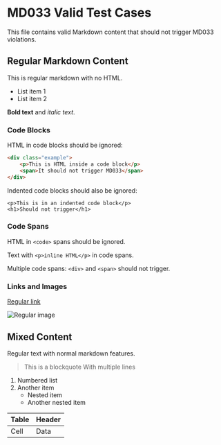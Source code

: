 # MD033 Valid Test Cases

This file contains valid Markdown content that should not trigger MD033 violations.

## Regular Markdown Content

This is regular markdown with no HTML.

- List item 1
- List item 2

**Bold text** and *italic text*.

### Code Blocks

HTML in code blocks should be ignored:

```html
<div class="example">
    <p>This is HTML inside a code block</p>
    <span>It should not trigger MD033</span>
</div>
```

Indented code blocks should also be ignored:

    <p>This is in an indented code block</p>
    <h1>Should not trigger</h1>

### Code Spans

HTML in `<code>` spans should be ignored.

Text with `<p>inline HTML</p>` in code spans.

Multiple code spans: `<div>` and `<span>` should not trigger.

### Links and Images

[Regular link](https://example.com)

![Regular image](image.jpg)

## Mixed Content

Regular text with normal markdown features.

> This is a blockquote
> With multiple lines

1. Numbered list
2. Another item
   - Nested item
   - Another nested item

| Table | Header |
|-------|--------|
| Cell  | Data   |